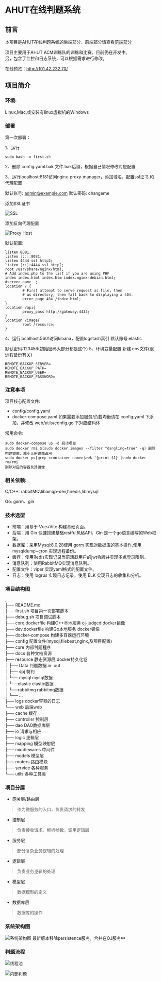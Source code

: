 # AHUT在线判题系统

## 前言

本项目是AHUT在线判题系统的后端部分，前端部分请查看[前端部分](https://github.com/ximoyuxiao/ahutoj-view)

项目主要用于AHUT ACM训练队的训练和比赛，目前仍在开发中。  
另，包含了监控和日志系统，可以根据需求进行修改。

在线预览：http://101.42.232.70/

## 项目简介

### 环境:

Linux,Mac,或安装有linux虚拟机的Windows

### 部署

第一次部署：<p>
1、运行
```shell  
sudo bash -x first.sh  
```  
2、删除 config.yaml.bak 文件.bak后缀，根据自己情况修改对应配置

3、运行localhost:8181访问nginx-proxy-manager，添加域名，配置ssl证书,和代理配置

默认账号: admin@example.com
默认密码: changeme

添加SSL证书

![SSL](./docs/img/反向代理演示_1.png)

添加反向代理配置

![Proxy Host](./docs/img/反向代理演示_2.png)

默认配置:
```
listen 8081;
listen [::]:8081;
listen 4444 ssl http2;
listen [::]:4444 ssl http2;
root /usr/share/nginx/html;
# Add index.php to the list if you are using PHP
index index.html index.htm index.nginx-debian.html;
#server_name _;
location / {
        # First attempt to serve request as file, then
        # as directory, then fall back to displaying a 404.
        error_page 404 /index.html;
}
location /api{
        proxy_pass http://gateway:4433;
}
location /image{
        root /resource;
}
```
4、运行localhost:5601访问kibana，配置logstash索引
默认账号:elastic

默认密码:123456(初始密码大部分都是这个)
5、环境变量配置
新建.env文件(跟远程备份有关)
```
REMOTE_BACKUP_SERVER= 
REMOTE_BACKUP_PATH= 
REMOTE_BACKUP_USER= 
REMOTE_BACKUP_PASSWORD= 
```

### 注意事项
项目核心配置文件:
- config/config.yaml
- docker-compose.yaml
  如果需要添加服务/负载均衡请在 config.yaml 下添加，并修改 web/utils/config.go 下对应结构体

常用命令:
```
sudo docker-compose up -d 启动项目
sudo docker rmi $(sudo docker images --filter "dangling=true" -q) 删除构建镜像，减小无用镜像占用
sudo docker ps|grep <container name>|awk '{print $1}'|sudo docker rm/rmi
删除对应的容器及其镜像
```
### 相关依赖:

C/C++: rabbitMQ\libamqp-dev,hiredis,libmysql

Go: gorm、gin

### 技术选型

- 前端：用基于 Vue+Vite 构建基础页面。
- 后端：用 Gin 快速搭建基础restful风格API，Gin 是一个go语言编写的Web框架。
- 数据库：采用Mysql:8.0.28使用 gorm 实现对数据库的基本操作,使用 mysqldump+cron 实现远程备份。
- 缓存：使用Redis实现记录当前活跃用户的jwt令牌并实现多点登录限制。
- 消息队列：使用RabbitMQ实现消息队列。
- 配置文件：viper 实现yaml格式的配置文件。
- 日志：使用 logrus 实现日志记录，使用 ELK 实现日志的收集和分析。

### 项目结构图

.  
├── README.md  
├── first.sh 项目第一次部署脚本  
├── debug.sh 项目调试脚本  
├── core.dockerfile 构建C++本地服务 oj-judged docker镜像  
├── dev.dockerfile 构建Go本地服务 docker镜像  
├── docker-compose 构建多容器运行环境  
├── config 配置文件(mysql,filebeat,nginx,及项目配置)  
├── core 内部判题程序  
├── docs 各种文档资源  
├── resource 静态资源层,docker持久化卷  
│ ├── Data 判题数据.in .out  
│ ├── spj 特判  
│ └── mysql mysql数据  
│ └──elastic elastic数据  
│ └──rabbitmq rabbitmq数据  
│ └── ...  
├── logs docker容器的日志  
└── web 后端web  
├── cache 缓存  
├── controller 控制层  
├── dao DAO数据库层  
├── io 请求与相应  
├── logic 逻辑层  
├── mapping 模型映射层  
├── middlewares 中间件  
├── models 模型层  
├── routers 路由模块  
├── service 各种服务  
└── utils 各种工具类

### 项目分层

- 网关层/路由层
> 作为微服务的入口，负责请求的转发
- 控制层
> 负责接收请求，解析参数，调用逻辑层
- 服务层
> 部分复杂业务逻辑的处理
- 逻辑层
> 负责业务逻辑的处理
- 模型层
> 数据模型的定义
- 数据库层
> 数据库的操作


### 系统架构图
![系统架构图](./docs/img/系统架构图.png)
最新版本移除persistence服务，合并在OJ服务中
### 判题流程
![线程池](./docs/img/线程池工作.png)

![内部判题](./docs/img/判题主进程.png)

